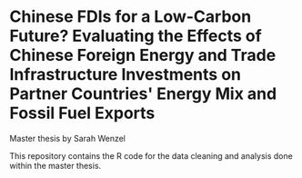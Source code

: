 # Chinese FDIs for a Low-Carbon Future? Evaluating the Effects of Chinese Foreign Energy and Trade Infrastructure Investments on Partner Countries' Energy Mix and Fossil Fuel Exports
Master thesis by Sarah Wenzel

This repository contains the R code for the data cleaning and analysis done within the master thesis. 


